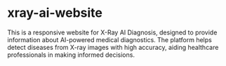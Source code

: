 # xray-ai-website
This is a responsive website for X-Ray AI Diagnosis, designed to provide information about AI-powered medical diagnostics. The platform helps detect diseases from X-ray images with high accuracy, aiding healthcare professionals in making informed decisions.
